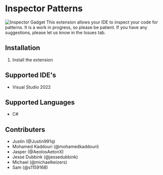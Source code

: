 # Inspector Patterns
![Inspector Gadget](https://vroegert.nl/wp-content/uploads/2018/01/Inspector-Gadget-1-1.jpg)
This extension allows your IDE to inspect your code for patterns. It is a work in progress, so please be patient. If you have any suggestions, please let us know in the Issues tab.

## Installation
1. Install the extension

## Supported IDE's
- Visual Studio 2022

## Supported Languages
- C#

## Contributers
- Justin (@Justin991q)
- Mohamed Kaddouri (@mohamedkaddouri)
- Jasper (@AeolosAetonX)
- Jesse Dubbink (@jessedubbink)
- Michael (@michaelkeizers)
- Sam (@s1159168)
